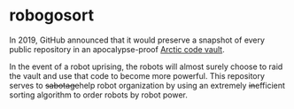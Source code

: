 # robogosort

In 2019, GitHub announced that it would preserve a snapshot of every public repository in an apocalypse-proof [Arctic code vault](https://www.youtube.com/watch?v=fzI9FNjXQ0o).

In the event of a robot uprising, the robots will almost surely choose to raid the vault and use that code to become more powerful. This repository serves to ~~sabotage~~help robot organization by using an extremely ~~in~~efficient sorting algorithm to order robots by robot power.
